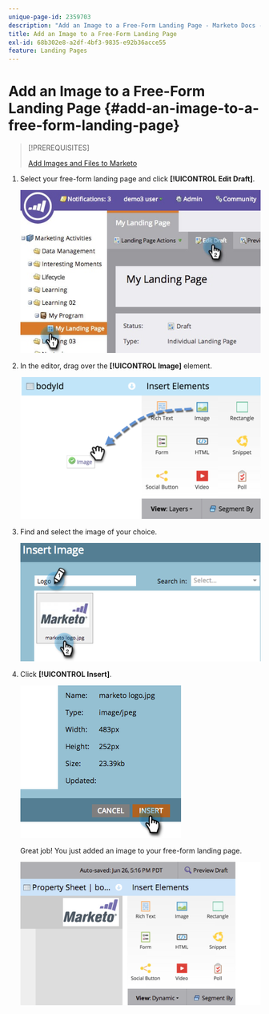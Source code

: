 ```yaml
---
unique-page-id: 2359703
description: "Add an Image to a Free-Form Landing Page - Marketo Docs - Product Documentation"
title: Add an Image to a Free-Form Landing Page
exl-id: 68b302e8-a2df-4bf3-9835-e92b36acce55
feature: Landing Pages
---
```

# Add an Image to a Free-Form Landing Page {#add-an-image-to-a-free-form-landing-page}

>[!PREREQUISITES]
>
>[Add Images and Files to Marketo](/help/marketo/product-docs/demand-generation/images-and-files/add-images-and-files-to-marketo.md)

1. Select your free-form landing page and click **[!UICONTROL Edit Draft]**.

   ![](assets/landingpageeditdraft.jpg)

1. In the editor, drag over the **[!UICONTROL Image]** element.

   ![](assets/image2015-5-21-15-3a38-3a58.png)

1. Find and select the image of your choice.

   ![](assets/image2014-9-16-14-3a35-3a59.png)

1. Click **[!UICONTROL Insert]**.

   ![](assets/image2014-9-16-15-3a3-3a48.png)

   Great job! You just added an image to your free-form landing page.

   ![](assets/image2015-5-21-15-3a40-3a11.png)

